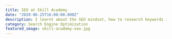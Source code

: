 ```yaml
---
title: SEO at Skill Academy
date: "2020-06-25T16:00:00.000Z"
description: I learnt about the SEO mindset, how to research keywords in Ubersuggest, how to research and design content, and monitor SEO development on websites.
category: Search Engine Optimization
featured_image: skill-academy-seo.jpg
---
```

